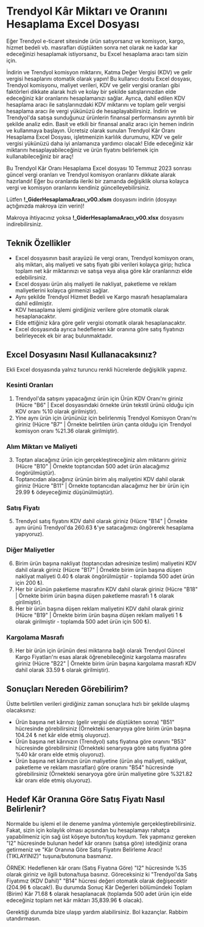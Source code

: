 # Trendyol Kâr Miktarı ve Oranını Hesaplama Excel Dosyası

Eğer Trendyol e-ticaret sitesinde ürün satıyorsanız ve komisyon, kargo, hizmet bedeli vb. masrafları düştükten sonra net olarak ne kadar kar edeceğinizi hesaplamak istiyorsanız, bu Excel hesaplama aracı tam sizin için.

İndirin ve Trendyol komisyon miktarını, Katma Değer Vergisi (KDV) ve gelir vergisi hesaplarını otomatik olarak yapın! Bu kullanıcı dostu Excel dosyası, Trendyol komisyonu, maliyet verileri, KDV ve gelir vergisi oranları gibi faktörleri dikkate alarak hızlı ve kolay bir şekilde satışlarınızdan elde edeceğiniz kâr oranlarını hesaplamanızı sağlar. Ayrıca, dahil edilen KDV hesaplama aracı ile satışlarınızdaki KDV miktarını ve toplam gelir vergisi hesaplama aracı ile vergi yükünüzü de hesaplayabilirsiniz. İndirin ve Trendyol'da satışa sunduğunuz ürünlerin finansal performansını ayrıntılı bir şekilde analiz edin. Basit ve etkili bir finansal analiz aracı için hemen indirin ve kullanmaya başlayın. Ücretsiz olarak sunulan Trendyol Kâr Oranı Hesaplama Excel Dosyası, işletmenizin karlılık durumunu, KDV ve gelir vergisi yükünüzü daha iyi anlamanıza yardımcı olacak! Elde edeceğiniz kâr miktarını hesaplayabileceğiniz ve ürün fiyatını belirlemek için kullanabileceğiniz bir araç! 

Bu Trendyol Kâr Oranı Hesaplama Excel dosyası 10 Temmuz 2023 sonrası güncel vergi oranları ve Trendyol komisyon oranlarını dikkate alarak hazırlandı! Eğer bu oranlarda ileriki bir zamanda değişiklik olursa kolayca vergi ve komisyon oranlarını kendiniz güncelleyebilirsiniz. 

Lütfen **!_GiderHesaplamaAracı_v00.xlsm** dosyasını indirin (dosyayı açtığınızda makroya izin verin)! 

Makroya ihtiyacınız yoksa **!_GiderHesaplamaAracı_v00.xlsx** dosyasını indirebilirsiniz. 

## Teknik Özellikler
- Excel dosyasının basit arayüzü ile vergi oranı, Trendyol komisyon oranı, alış miktarı, alış maliyeti ve satış fiyatı gibi verileri kolayça girip; hızlıca toplam net kâr miktarınızı ve satışa veya alışa göre kâr oranlarınızı elde edebilirsiniz.
- Excel dosyası ürün alış maliyeti ile nakliyat, paketleme ve reklam maliyetlerini kolayca girmenizi sağlar.
- Aynı şekilde Trendyol Hizmet Bedeli ve Kargo masrafı hesaplamalara dahil edilmiştir. 
- KDV hesaplama işlemi girdiğiniz verilere göre otomatik olarak hesaplanacaktır.
- Elde ettiğiniz kâra göre gelir vergisi otomatik olarak hesaplanacaktır.
- Excel dosyasında ayrıca hedeflenen kâr oranına göre satış fiyatınızı belirleyecek ek bir araç bulunmaktadır.


## Excel Dosyasını Nasıl Kullanacaksınız?
Ekli Excel dosyasında yalnız turuncu renkli hücrelerde değişiklik yapınız. 

### Kesinti Oranları
1. Trendyol'da satışını yapacağınız ürün için Ürün KDV Oranı'nı giriniz (Hücre "B6" | Excel dosyasındaki örnekte ürün tekstil ürünü olduğu için KDV oranı %10 olarak girilmiştir).
2. Yine aynı ürün için ürününüz için belirlenmiş Trendyol Komisyon Oranı'nı giriniz (Hücre "B7" | Örnekte belirtilen ürün çanta olduğu için Trendyol komisyon oranı %21.36 olarak girilmiştir).

### Alım Miktarı ve Maliyeti
3. Toptan alacağınız ürün için gerçekleştireceğiniz alım miktarını giriniz (Hücre "B10" | Örnekte toptancıdan 500 adet ürün alacağımız öngörülmüştür).
4. Toptancıdan alacağınız ürünün birim alış maliyetini KDV dahil olarak giriniz (Hücre "B11" | Örnekte toptancıdan alacağımız her bir ürün için 29.99 ₺ ödeyeceğimiz düşünülmüştür).

### Satış Fiyatı
5. Trendyol satış fiyatını KDV dahil olarak giriniz (Hücre "B14" | Örnekte aynı ürünü Trendyol'da 260.63 ₺'ye satacağımızı öngörerek hesaplama yapıyoruz).

###  Diğer Maliyetler
6. Birim ürün başına nakliyat (toptancıdan adresinize teslim) maliyetini KDV dahil olarak giriniz (Hücre "B17" | Örnekte birim ürün başına düşen nakliyat maliyeti 0.40 ₺ olarak öngörülmüştür - toplamda 500 adet ürün için 200 ₺).
7. Her bir ürünün paketleme masrafını KDV dahil olarak giriniz (Hücre "B18" | Örnekte birim ürün başına düşen paketleme masrafı 1 ₺ olarak girilmiştir).
8. Her bir ürün başına düşen reklam maliyetini KDV dahil olarak giriniz (Hücre "B19" | Örnekte birim ürün başına düşen reklam maliyeti 1 ₺ olarak girilmiştir - toplamda 500 adet ürün için 500 ₺).

### Kargolama Masrafı
9. Her bir ürün için ürünün desi miktarına bağlı olarak Trendyol Güncel Kargo Fiyatları'nı esas alarak öğrenebileceğiniz kargolama masrafını giriniz (Hücre "B22" | Örnekte birim ürün başına kargolama masrafı KDV dahil olarak 33.59 ₺ olarak girilmiştir).


## Sonuçları Nereden Görebilirim?
Üstte belirtilen verileri girdiğiniz zaman sonuçlara hızlı bir şekilde ulaşmış olacaksınız: 

- Ürün başına net kârınızı (gelir vergisi de düştükten sonra) "B51" hücresinde görebilirsiniz (Örnekteki senaryoya göre birim ürün başına 104.24 ₺ net kâr elde etmiş oluyoruz).
- Ürün başına net kârınızın (Trendyol) satış fiyatına göre oranını "B53" hücresinde görebilirsiniz (Örnekteki senaryoya göre satış fiyatına göre %40 kâr oranı elde etmiş oluyoruz).
- Ürün başına net kârınızın ürün maliyetine (ürün alış maliyeti, nakliyat, paketleme ve reklam masrafları) göre oranını "B54" hücresinde görebilirsiniz (Örnekteki senaryoya göre ürün maliyetine göre %321.82 kâr oranı elde etmiş oluyoruz).


## Hedef Kâr Oranına Göre Satış Fiyatı Nasıl Belirlenir? 
Normalde bu işlemi el ile deneme yanılma yöntemiyle gerçekleştirebilirsiniz. Fakat, sizin için kolaylık olması açısından bu hesaplamayı rahatça yapabilmeniz için sağ üst köşeye buton/tuş koydum. Tek yapmanız gereken "I2" hücresinde bulunan hedef kâr oranını (satışa göre) istediğiniz orana getirmeniz ve "Kâr Oranına Göre Satış Fiyatını Belirleme Aracı! (TIKLAYINIZ)" tuşuna/butonuna basmanız. 

ÖRNEK: Hedeflenen kâr oranı (Satış Fiyatına Göre) "I2" hücresinde %35 olarak giriniz ve ilgili butona/tuşa basınız. Göreceksiniz ki "Trendyol'da Satış Fiyatımız (KDV Dahil)" "B14" hücresi değeri otomatik olarak değişecektir (204.96 ₺ olacak!). Bu durumda Sonuç Kâr Değerleri bölümündeki Toplam (Birim) Kâr 71.68 ₺ olarak hesaplanacak (toplamda 500 adet ürün için elde edeceğiniz toplam net kâr miktarı 35,839.96 ₺ olacak). 

Gerektiği durumda bize ulaşıp yardım alabilirsiniz. Bol kazançlar. Rabbim utandırmasın. 
